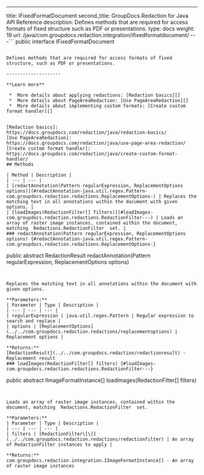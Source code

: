 ---
title: IFixedFormatDocument
second_title: GroupDocs.Redaction for Java API Reference
description: Defines methods that are required for access formats of fixed structure such as PDF or presentations.
type: docs
weight: 19
url: /java/com.groupdocs.redaction.integration/ifixedformatdocument/
---```
public interface IFixedFormatDocument
```

Defines methods that are required for access formats of fixed structure, such as PDF or presentations.

--------------------

**Learn more**

 *  More details about applying redactions: [Redaction basics][]
 *  More details about PageAreaRedaction: [Use PageAreaRedaction][]
 *  More details about implementing custom formats: [Create custom format handler][]


[Redaction basics]: https://docs.groupdocs.com/redaction/java/redaction-basics/
[Use PageAreaRedaction]: https://docs.groupdocs.com/redaction/java/use-page-area-redaction/
[Create custom format handler]: https://docs.groupdocs.com/redaction/java/create-custom-format-handler/
## Methods

| Method | Description |
| --- | --- |
| [redactAnnotation(Pattern regularExpression, ReplacementOptions options)](#redactAnnotation-java.util.regex.Pattern-com.groupdocs.redaction.redactions.ReplacementOptions-) | Replaces the matching text in all annotations within the document with given options. |
| [loadImages(RedactionFilter[] filters)](#loadImages-com.groupdocs.redaction.redactions.RedactionFilter---) | Loads an array of raster image instances, contained within the document, matching  Redactions.RedactionFilter  set. |
### redactAnnotation(Pattern regularExpression, ReplacementOptions options) {#redactAnnotation-java.util.regex.Pattern-com.groupdocs.redaction.redactions.ReplacementOptions-}
```
public abstract RedactionResult redactAnnotation(Pattern regularExpression, ReplacementOptions options)
```


Replaces the matching text in all annotations within the document with given options.

**Parameters:**
| Parameter | Type | Description |
| --- | --- | --- |
| regularExpression | java.util.regex.Pattern | Regular expression to search and replace |
| options | [ReplacementOptions](../../com.groupdocs.redaction.redactions/replacementoptions) | Replacement options |

**Returns:**
[RedactionResult](../../com.groupdocs.redaction/redactionresult) - Replacement result
### loadImages(RedactionFilter[] filters) {#loadImages-com.groupdocs.redaction.redactions.RedactionFilter---}
```
public abstract IImageFormatInstance[] loadImages(RedactionFilter[] filters)
```


Loads an array of raster image instances, contained within the document, matching  Redactions.RedactionFilter  set.

**Parameters:**
| Parameter | Type | Description |
| --- | --- | --- |
| filters | [RedactionFilter\[\]](../../com.groupdocs.redaction.redactions/redactionfilter) | An array of RedactionFilter instances to apply |

**Returns:**
com.groupdocs.redaction.integration.IImageFormatInstance[] - An array of raster image instances
